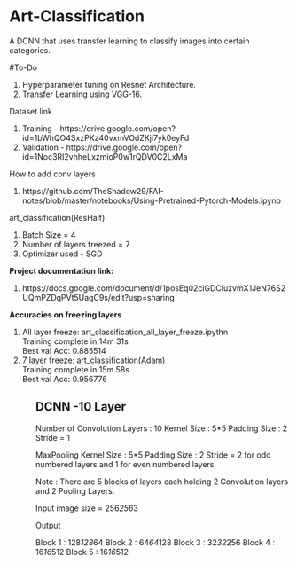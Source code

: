 # Art-Classification
A DCNN that uses transfer learning to classify images into certain categories.

#To-Do
<ol>
  <li>Hyperparameter tuning on Resnet Architecture. </li>
  <li>Transfer Learning using VGG-16.</li>
</ol>

Dataset link
<ol>
  <li>Training - https://drive.google.com/open?id=1bWhQO4SxzPKz40vxmVOdZKji7yk0eyFd</li>
  <li>Validation - https://drive.google.com/open?id=1Noc3RI2vhheLxzmioP0w1rQDV0C2LxMa</li>
</ol>


How to add conv layers
<ol>
  <li>https://github.com/TheShadow29/FAI-notes/blob/master/notebooks/Using-Pretrained-Pytorch-Models.ipynb</li>
</ol>

art_classification(ResHalf)

<ol>
  <li>
    Batch Size = 4
  </li>
  <li>
    Number of layers freezed = 7
  </li>
  <li>
    Optimizer used -  SGD 
  </li>
 </ol>
 
<b>Project documentation link:</b>
<ol>
  <li> https://docs.google.com/document/d/1posEq02ciGDCIuzvmX1JeN76S2UQmPZDqPVt5UagC9s/edit?usp=sharing </li>
</ol>


<b> Accuracies on freezing layers</b>
<ol>
  <li>All layer freeze: art_classification_all_layer_freeze.ipythn <br/>
Training complete in 14m 31s<br/>
Best val Acc: 0.885514
</li>
  
   <li>7 layer freeze: art_classification(Adam) <br/>
Training complete in 15m 58s<br/>
Best val Acc: 0.956776</li>
<ol>
  
<h2>DCNN -10 Layer</h2>
Number of Convolution Layers : 10
Kernel Size : 5*5
Padding Size : 2
Stride = 1

MaxPooling
Kernel Size : 5*5
Padding Size : 2
Stride = 2 for odd numbered layers and 1 for even numbered layers

Note : There are 5 blocks of layers each holding 2 Convolution layers and 2 Pooling Layers.

Input image size = 256*256*3

Output

Block 1 : 128*128*64
Block 2 : 64*64*128
Block 3 : 32*32*256
Block 4 : 16*16*512
Block 5 : 16*16*512
